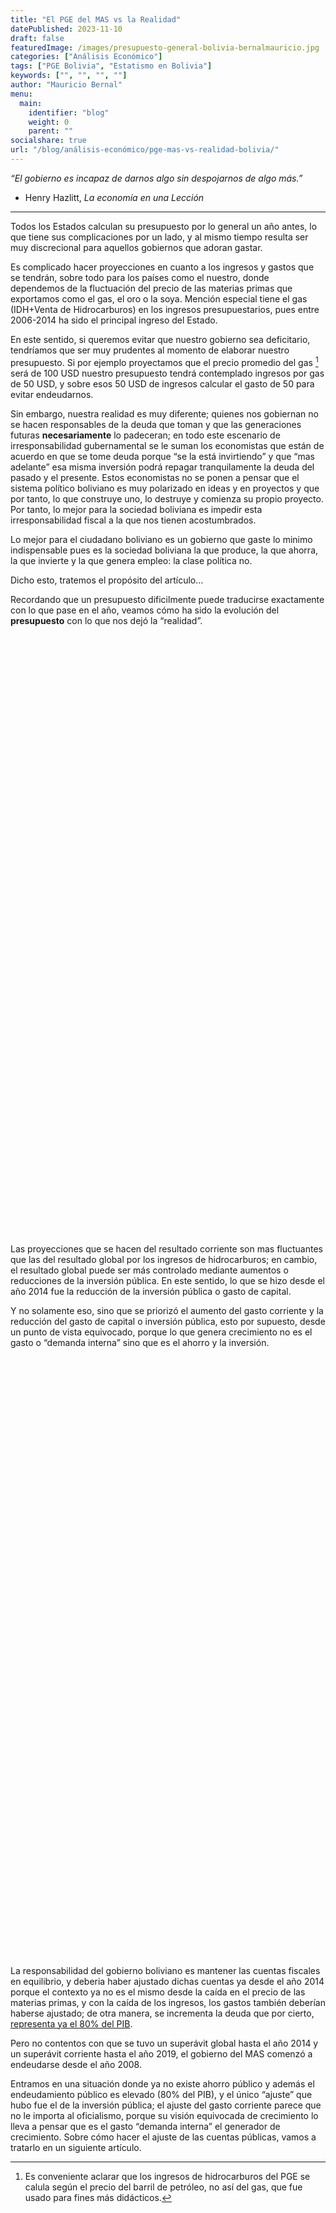 ```yaml
---
title: "El PGE del MAS vs la Realidad"
datePublished: 2023-11-10
draft: false
featuredImage: /images/presupuesto-general-bolivia-bernalmauricio.jpg
categories: ["Análisis Económico"]
tags: ["PGE Bolivia", "Estatismo en Bolivia"]
keywords: ["", "", "", ""]
author: "Mauricio Bernal"
menu:
  main:
    identifier: "blog"
    weight: 0 
    parent: ""
socialshare: true
url: "/blog/análisis-económico/pge-mas-vs-realidad-bolivia/"
---
```


<script src="/rmarkdown-libs/htmlwidgets/htmlwidgets.js"></script>
<script src="/rmarkdown-libs/jquery/jquery.min.js"></script>
<link href="/rmarkdown-libs/dygraphs/dygraph.css" rel="stylesheet" />
<script src="/rmarkdown-libs/dygraphs/dygraph-combined.js"></script>
<script src="/rmarkdown-libs/dygraphs/shapes.js"></script>
<script src="/rmarkdown-libs/moment/moment.js"></script>
<script src="/rmarkdown-libs/moment-timezone/moment-timezone-with-data.js"></script>
<script src="/rmarkdown-libs/moment-fquarter/moment-fquarter.min.js"></script>
<script src="/rmarkdown-libs/dygraphs-binding/dygraphs.js"></script>
<script src="/rmarkdown-libs/Dygraph.Plugins.Crosshair/crosshair.js"></script>
<script src="/rmarkdown-libs/htmlwidgets/htmlwidgets.js"></script>
<script src="/rmarkdown-libs/jquery/jquery.min.js"></script>
<link href="/rmarkdown-libs/dygraphs/dygraph.css" rel="stylesheet" />
<script src="/rmarkdown-libs/dygraphs/dygraph-combined.js"></script>
<script src="/rmarkdown-libs/dygraphs/shapes.js"></script>
<script src="/rmarkdown-libs/moment/moment.js"></script>
<script src="/rmarkdown-libs/moment-timezone/moment-timezone-with-data.js"></script>
<script src="/rmarkdown-libs/moment-fquarter/moment-fquarter.min.js"></script>
<script src="/rmarkdown-libs/dygraphs-binding/dygraphs.js"></script>
<script src="/rmarkdown-libs/Dygraph.Plugins.Crosshair/crosshair.js"></script>
<script src="/rmarkdown-libs/htmlwidgets/htmlwidgets.js"></script>
<script src="/rmarkdown-libs/jquery/jquery.min.js"></script>
<link href="/rmarkdown-libs/dygraphs/dygraph.css" rel="stylesheet" />
<script src="/rmarkdown-libs/dygraphs/dygraph-combined.js"></script>
<script src="/rmarkdown-libs/dygraphs/shapes.js"></script>
<script src="/rmarkdown-libs/moment/moment.js"></script>
<script src="/rmarkdown-libs/moment-timezone/moment-timezone-with-data.js"></script>
<script src="/rmarkdown-libs/moment-fquarter/moment-fquarter.min.js"></script>
<script src="/rmarkdown-libs/dygraphs-binding/dygraphs.js"></script>
<script src="/rmarkdown-libs/Dygraph.Plugins.Crosshair/crosshair.js"></script>
<script src="/rmarkdown-libs/htmlwidgets/htmlwidgets.js"></script>
<script src="/rmarkdown-libs/jquery/jquery.min.js"></script>
<link href="/rmarkdown-libs/dygraphs/dygraph.css" rel="stylesheet" />
<script src="/rmarkdown-libs/dygraphs/dygraph-combined.js"></script>
<script src="/rmarkdown-libs/dygraphs/shapes.js"></script>
<script src="/rmarkdown-libs/moment/moment.js"></script>
<script src="/rmarkdown-libs/moment-timezone/moment-timezone-with-data.js"></script>
<script src="/rmarkdown-libs/moment-fquarter/moment-fquarter.min.js"></script>
<script src="/rmarkdown-libs/dygraphs-binding/dygraphs.js"></script>
<script src="/rmarkdown-libs/Dygraph.Plugins.Crosshair/crosshair.js"></script>

*“El gobierno es incapaz de darnos algo sin despojarnos de algo más.”*

- Henry Hazlitt, *La economía en una Lección*

------------------------------------------------------------------------

Todos los Estados calculan su presupuesto por lo general un año antes, lo que tiene sus complicaciones por un lado, y al mismo tiempo resulta ser muy discrecional para aquellos gobiernos que adoran gastar.

Es complicado hacer proyecciones en cuanto a los ingresos y gastos que se tendrán, sobre todo para los países como el nuestro, donde dependemos de la fluctuación del precio de las materias primas que exportamos como el gas, el oro o la soya. Mención especial tiene el gas (IDH+Venta de Hidrocarburos) en los ingresos presupuestarios, pues entre 2006-2014 ha sido el principal ingreso del Estado.

En este sentido, si queremos evitar que nuestro gobierno sea deficitario, tendríamos que ser muy prudentes al momento de elaborar nuestro presupuesto. Si por ejemplo proyectamos que el precio promedio del gas [^1] será de 100 USD nuestro presupuesto tendrá contemplado ingresos por gas de 50 USD, y sobre esos 50 USD de ingresos calcular el gasto de 50 para evitar endeudarnos.

Sin embargo, nuestra realidad es muy diferente; quienes nos gobiernan no se hacen responsables de la deuda que toman y que las generaciones futuras **necesariamente** lo padeceran; en todo este escenario de irresponsabilidad gubernamental se le suman los economistas que están de acuerdo en que se tome deuda porque “se la está invirtiendo” y que “mas adelante” esa misma inversión podrá repagar tranquilamente la deuda del pasado y el presente. Estos economistas no se ponen a pensar que el sistema político boliviano es muy polarizado en ideas y en proyectos y que por tanto, lo que construye uno, lo destruye y comienza su propio proyecto. Por tanto, lo mejor para la sociedad boliviana es impedir esta irresponsabilidad fiscal a la que nos tienen acostumbrados.

Lo mejor para el ciudadano boliviano es un gobierno que gaste lo minimo indispensable pues es la sociedad boliviana la que produce, la que ahorra, la que invierte y la que genera empleo: la clase política no.

Dicho esto, tratemos el propósito del artículo…

Recordando que un presupuesto dificilmente puede traducirse exactamente con lo que pase en el año, veamos cómo ha sido la evolución del **presupuesto** con lo que nos dejó la “realidad”.

<div class="dygraphs html-widget html-fill-item-overflow-hidden html-fill-item" id="htmlwidget-1" style="width:1056px;height:480px;"></div>
<script type="application/json" data-for="htmlwidget-1">{"x":{"attrs":{"axes":{"x":{"pixelsPerLabel":60,"drawAxis":true,"drawGrid":false},"y":{"drawAxis":true,"axisLabelFormatter":"function(d){return d.toString().replace(/\\B(?=(\\d{3})+(?!\\d))/g, \",\");}","valueFormatter":"function(d){return Math.round(d).toString().replace(/\\B(?=(\\d{3})+(?!\\d))/g, \",\");}","drawGrid":false}},"series":{"Realidad":{"axis":"y","fillGraph":false},"Presupuesto":{"axis":"y","fillGraph":false}},"title":"Superávit/Déficit Corriente (millones BOB)","labels":["year","Realidad","Presupuesto"],"retainDateWindow":false,"colors":["red","green"],"legend":"onmouseover","labelsDivWidth":300,"labelsShowZeroValues":true,"labelsSeparateLines":true,"stackedGraph":false,"fillGraph":false,"fillAlpha":0.15,"stepPlot":false,"drawPoints":false,"pointSize":1,"drawGapEdgePoints":false,"connectSeparatedPoints":false,"strokeWidth":1,"strokeBorderColor":"white","colorValue":0.5,"colorSaturation":1,"includeZero":false,"drawAxesAtZero":false,"logscale":false,"axisTickSize":3,"axisLineColor":"#6b7785","axisLineWidth":0.3,"axisLabelColor":"black","axisLabelFontSize":14,"axisLabelWidth":60,"drawGrid":true,"gridLineWidth":0.3,"rightGap":5,"digitsAfterDecimal":2,"labelsKMB":false,"labelsKMG2":false,"labelsUTC":false,"maxNumberWidth":6,"animatedZooms":false,"mobileDisableYTouch":true,"disableZoom":false,"showRangeSelector":true,"rangeSelectorHeight":30,"rangeSelectorPlotFillColor":" #A7B1C4","rangeSelectorPlotStrokeColor":"#808FAB","interactionModel":"Dygraph.Interaction.defaultModel","highlightCircleSize":4,"highlightSeriesBackgroundAlpha":1,"highlightSeriesOpts":[],"hideOverlayOnMouseOut":true},"scale":"yearly","annotations":[],"shadings":[],"events":[],"format":"date","data":[["2001-01-01T00:00:00.000Z","2002-01-01T00:00:00.000Z","2003-01-01T00:00:00.000Z","2004-01-01T00:00:00.000Z","2005-01-01T00:00:00.000Z","2006-01-01T00:00:00.000Z","2007-01-01T00:00:00.000Z","2008-01-01T00:00:00.000Z","2009-01-01T00:00:00.000Z","2010-01-01T00:00:00.000Z","2011-01-01T00:00:00.000Z","2012-01-01T00:00:00.000Z","2013-01-01T00:00:00.000Z","2014-01-01T00:00:00.000Z","2015-01-01T00:00:00.000Z","2016-01-01T00:00:00.000Z","2017-01-01T00:00:00.000Z","2018-01-01T00:00:00.000Z","2019-01-01T00:00:00.000Z","2020-01-01T00:00:00.000Z","2021-01-01T00:00:00.000Z","2022-01-01T00:00:00.000Z"],[-476.4082722,-1512.3473542952,-1640.84083565,648.343194980003,4394.8281717985,11963.152875463,13094.46896784,17621.76246658,14297.1648113717,15475.478003,22120.877203,27290.6127681943,35118.7903774583,35860.4639339254,23652.8019615106,22657.934665658,19312.837424968,13123.1823124088,11026.8370924952,-15404.6967188018,-5119.74407962421,-755.446541412404],[3342.431326,2250.609719,-187.588704,-513.538267,1416.236615,2222.640765,7236.751412,2737.433035,13674.125728,9491.347171,16422.279718,16897.659329,19876.257471,33956.038113,36177.132723,28201.945561,18636.8337,19017.419346,16383.468583,9745.961637,947.027611,11869.05071]],"fixedtz":false,"tzone":"UTC","plugins":{"Crosshair":{"direction":"vertical"}}},"evals":["attrs.axes.y.axisLabelFormatter","attrs.axes.y.valueFormatter","attrs.interactionModel"],"jsHooks":[]}</script>
<div class="dygraphs html-widget html-fill-item-overflow-hidden html-fill-item" id="htmlwidget-2" style="width:1056px;height:480px;"></div>
<script type="application/json" data-for="htmlwidget-2">{"x":{"attrs":{"axes":{"x":{"pixelsPerLabel":60,"drawAxis":true,"drawGrid":false},"y":{"drawAxis":true,"axisLabelFormatter":"function(d){return d.toString().replace(/\\B(?=(\\d{3})+(?!\\d))/g, \",\");}","valueFormatter":"function(d){return Math.round(d).toString().replace(/\\B(?=(\\d{3})+(?!\\d))/g, \",\");}","drawGrid":false}},"series":{"Realidad":{"axis":"y","fillGraph":false},"Presupuesto":{"axis":"y","fillGraph":false}},"title":"Superávit/Déficit Global (millones BOB)","labels":["year","Realidad","Presupuesto"],"retainDateWindow":false,"colors":["red","green"],"legend":"onmouseover","labelsDivWidth":300,"labelsShowZeroValues":true,"labelsSeparateLines":true,"stackedGraph":false,"fillGraph":false,"fillAlpha":0.15,"stepPlot":false,"drawPoints":false,"pointSize":1,"drawGapEdgePoints":false,"connectSeparatedPoints":false,"strokeWidth":1,"strokeBorderColor":"white","colorValue":0.5,"colorSaturation":1,"includeZero":false,"drawAxesAtZero":false,"logscale":false,"axisTickSize":3,"axisLineColor":"#6b7785","axisLineWidth":0.3,"axisLabelColor":"black","axisLabelFontSize":14,"axisLabelWidth":60,"drawGrid":true,"gridLineWidth":0.3,"rightGap":5,"digitsAfterDecimal":2,"labelsKMB":false,"labelsKMG2":false,"labelsUTC":false,"maxNumberWidth":6,"animatedZooms":false,"mobileDisableYTouch":true,"disableZoom":false,"showRangeSelector":true,"rangeSelectorHeight":30,"rangeSelectorPlotFillColor":" #A7B1C4","rangeSelectorPlotStrokeColor":"#808FAB","interactionModel":"Dygraph.Interaction.defaultModel","highlightCircleSize":4,"highlightSeriesBackgroundAlpha":1,"highlightSeriesOpts":[],"hideOverlayOnMouseOut":true},"scale":"yearly","annotations":[],"shadings":[],"events":[],"format":"date","data":[["2001-01-01T00:00:00.000Z","2002-01-01T00:00:00.000Z","2003-01-01T00:00:00.000Z","2004-01-01T00:00:00.000Z","2005-01-01T00:00:00.000Z","2006-01-01T00:00:00.000Z","2007-01-01T00:00:00.000Z","2008-01-01T00:00:00.000Z","2009-01-01T00:00:00.000Z","2010-01-01T00:00:00.000Z","2011-01-01T00:00:00.000Z","2012-01-01T00:00:00.000Z","2013-01-01T00:00:00.000Z","2014-01-01T00:00:00.000Z","2015-01-01T00:00:00.000Z","2016-01-01T00:00:00.000Z","2017-01-01T00:00:00.000Z","2018-01-01T00:00:00.000Z","2019-01-01T00:00:00.000Z","2020-01-01T00:00:00.000Z","2021-01-01T00:00:00.000Z","2022-01-01T00:00:00.000Z"],[-3668.2882722,-5007.71561046,-4879.84555993,-3859.66720026,-1720.17476780149,4131.940677993,1785.36426904,3916.24836018,109.2141852817,2315.732312,1382.03259236,3287.95707331428,1376.09794300433,-7669.18620761461,-15732.6843302694,-16882.590955722,-20278.040874012,-22670.2086046512,-20404.7636349848,-32075.9287868742,-25945.6818579642,-21574.0554704124],[-2128.74117,-3156.055052,-3596.792602,-3828.233393,-3901.53877,-3182.916611,-3003.160485,-4677.959805,-2553.601064,-6247.205409,-6118.571441,-7960.686934,-9050.02796,-6755.000196,-8925.67091,-11818.590271,-20734.842924,-22503.452168,-21502.76099,-21606.013227,-27546.770565,-24069.514123]],"fixedtz":false,"tzone":"UTC","plugins":{"Crosshair":{"direction":"vertical"}}},"evals":["attrs.axes.y.axisLabelFormatter","attrs.axes.y.valueFormatter","attrs.interactionModel"],"jsHooks":[]}</script>

Las proyecciones que se hacen del resultado corriente son mas fluctuantes que las del resultado global por los ingresos de hidrocarburos; en cambio, el resultado global puede ser más controlado mediante aumentos o reducciones de la inversión pública. En este sentido, lo que se hizo desde el año 2014 fue la reducción de la inversión pública o gasto de capital.

Y no solamente eso, sino que se priorizó el aumento del gasto corriente y la reducción del gasto de capital o inversión pública, esto por supuesto, desde un punto de vista equivocado, porque lo que genera crecimiento no es el gasto o “demanda interna” sino que es el ahorro y la inversión.

<div class="dygraphs html-widget html-fill-item-overflow-hidden html-fill-item" id="htmlwidget-3" style="width:1056px;height:480px;"></div>
<script type="application/json" data-for="htmlwidget-3">{"x":{"attrs":{"axes":{"x":{"pixelsPerLabel":60,"drawAxis":true,"drawGrid":false},"y":{"drawAxis":true,"axisLabelFormatter":"function(d){return d.toString().replace(/\\B(?=(\\d{3})+(?!\\d))/g, \",\");}","valueFormatter":"function(d){return Math.round(d).toString().replace(/\\B(?=(\\d{3})+(?!\\d))/g, \",\");}","drawGrid":false}},"series":{"Realidad":{"axis":"y","fillGraph":false},"Presupuesto":{"axis":"y","fillGraph":false}},"title":"Gastos de Capital (millones BOB)","labels":["year","Realidad","Presupuesto"],"retainDateWindow":false,"colors":["red","green"],"legend":"onmouseover","labelsDivWidth":300,"labelsShowZeroValues":true,"labelsSeparateLines":true,"stackedGraph":false,"fillGraph":false,"fillAlpha":0.15,"stepPlot":false,"drawPoints":false,"pointSize":1,"drawGapEdgePoints":false,"connectSeparatedPoints":false,"strokeWidth":1,"strokeBorderColor":"white","colorValue":0.5,"colorSaturation":1,"includeZero":false,"drawAxesAtZero":false,"logscale":false,"axisTickSize":3,"axisLineColor":"#6b7785","axisLineWidth":0.3,"axisLabelColor":"black","axisLabelFontSize":14,"axisLabelWidth":60,"drawGrid":true,"gridLineWidth":0.3,"rightGap":5,"digitsAfterDecimal":2,"labelsKMB":false,"labelsKMG2":false,"labelsUTC":false,"maxNumberWidth":6,"animatedZooms":false,"mobileDisableYTouch":true,"disableZoom":false,"showRangeSelector":true,"rangeSelectorHeight":30,"rangeSelectorPlotFillColor":" #A7B1C4","rangeSelectorPlotStrokeColor":"#808FAB","interactionModel":"Dygraph.Interaction.defaultModel","highlightCircleSize":4,"highlightSeriesBackgroundAlpha":1,"highlightSeriesOpts":[],"hideOverlayOnMouseOut":true},"scale":"yearly","annotations":[],"shadings":[],"events":[],"format":"date","data":[["2001-01-01T00:00:00.000Z","2002-01-01T00:00:00.000Z","2003-01-01T00:00:00.000Z","2004-01-01T00:00:00.000Z","2005-01-01T00:00:00.000Z","2006-01-01T00:00:00.000Z","2007-01-01T00:00:00.000Z","2008-01-01T00:00:00.000Z","2009-01-01T00:00:00.000Z","2010-01-01T00:00:00.000Z","2011-01-01T00:00:00.000Z","2012-01-01T00:00:00.000Z","2013-01-01T00:00:00.000Z","2014-01-01T00:00:00.000Z","2015-01-01T00:00:00.000Z","2016-01-01T00:00:00.000Z","2017-01-01T00:00:00.000Z","2018-01-01T00:00:00.000Z","2019-01-01T00:00:00.000Z","2020-01-01T00:00:00.000Z","2021-01-01T00:00:00.000Z","2022-01-01T00:00:00.000Z"],[4492.638,4774.556864,5064.37431175,6404.522,7832.622537,9569.314435,13041.382979,15242.408251,15637.515161,14737.212508,22113.302839,25255.837712,34454.966959,44276.587946,40245.946256,39971.623544,40749.55403,36428.341886,31718.930462,16787.599346,20956.219645,20957.257092],[5471.172496,5406.664771,5198.800475,4611.208366,6522.9776,7194.432013,12150.338442,10146.319756,17927.884398,17887.948218,24947.140349,27361.459766,30812.036316,42666.110729,47677.47422,46990.750475,45778.891931,46657.198112,41224.105652,33730.730532,30156.549116,37490.427047]],"fixedtz":false,"tzone":"UTC","plugins":{"Crosshair":{"direction":"vertical"}}},"evals":["attrs.axes.y.axisLabelFormatter","attrs.axes.y.valueFormatter","attrs.interactionModel"],"jsHooks":[]}</script>
<div class="dygraphs html-widget html-fill-item-overflow-hidden html-fill-item" id="htmlwidget-4" style="width:1056px;height:480px;"></div>
<script type="application/json" data-for="htmlwidget-4">{"x":{"attrs":{"axes":{"x":{"pixelsPerLabel":60,"drawAxis":true,"drawGrid":false},"y":{"drawAxis":true,"axisLabelFormatter":"function(d){return d.toString().replace(/\\B(?=(\\d{3})+(?!\\d))/g, \",\");}","valueFormatter":"function(d){return Math.round(d).toString().replace(/\\B(?=(\\d{3})+(?!\\d))/g, \",\");}","drawGrid":false}},"series":{"Gasto Corriente (Realidad)":{"axis":"y","fillGraph":false},"Gasto de Capital (Realidad)":{"axis":"y","fillGraph":false}},"title":"Gasto Corriente y Gasto de Capital (millones BOB)","labels":["year","Gasto Corriente (Realidad)","Gasto de Capital (Realidad)"],"retainDateWindow":false,"colors":["red","green"],"legend":"onmouseover","labelsDivWidth":300,"labelsShowZeroValues":true,"labelsSeparateLines":true,"stackedGraph":false,"fillGraph":false,"fillAlpha":0.15,"stepPlot":false,"drawPoints":false,"pointSize":1,"drawGapEdgePoints":false,"connectSeparatedPoints":false,"strokeWidth":1,"strokeBorderColor":"white","colorValue":0.5,"colorSaturation":1,"includeZero":false,"drawAxesAtZero":false,"logscale":false,"axisTickSize":3,"axisLineColor":"#6b7785","axisLineWidth":0.3,"axisLabelColor":"black","axisLabelFontSize":14,"axisLabelWidth":60,"drawGrid":true,"gridLineWidth":0.3,"rightGap":5,"digitsAfterDecimal":2,"labelsKMB":false,"labelsKMG2":false,"labelsUTC":false,"maxNumberWidth":6,"animatedZooms":false,"mobileDisableYTouch":true,"disableZoom":false,"showRangeSelector":true,"rangeSelectorHeight":30,"rangeSelectorPlotFillColor":" #A7B1C4","rangeSelectorPlotStrokeColor":"#808FAB","interactionModel":"Dygraph.Interaction.defaultModel","highlightCircleSize":4,"highlightSeriesBackgroundAlpha":1,"highlightSeriesOpts":[],"hideOverlayOnMouseOut":true},"scale":"yearly","annotations":[],"shadings":[],"events":[],"format":"date","data":[["2001-01-01T00:00:00.000Z","2002-01-01T00:00:00.000Z","2003-01-01T00:00:00.000Z","2004-01-01T00:00:00.000Z","2005-01-01T00:00:00.000Z","2006-01-01T00:00:00.000Z","2007-01-01T00:00:00.000Z","2008-01-01T00:00:00.000Z","2009-01-01T00:00:00.000Z","2010-01-01T00:00:00.000Z","2011-01-01T00:00:00.000Z","2012-01-01T00:00:00.000Z","2013-01-01T00:00:00.000Z","2014-01-01T00:00:00.000Z","2015-01-01T00:00:00.000Z","2016-01-01T00:00:00.000Z","2017-01-01T00:00:00.000Z","2018-01-01T00:00:00.000Z","2019-01-01T00:00:00.000Z","2020-01-01T00:00:00.000Z","2021-01-01T00:00:00.000Z","2022-01-01T00:00:00.000Z"],[15582.1852722,15941.5481244531,17653.5642962718,17305.84040702,18255.6596072015,22158.470747537,30102.97394816,39235.81211442,40946.5830896283,44519.416768,52119.232154,59446.2005688057,67907.6894425417,80670.1153410746,84528.1277444894,77683.267808342,83812.303687032,93933.3636805912,95742.1694715048,100779.916620802,104718.073136624,118344.340746412],[4492.638,4774.556864,5064.37431175,6404.522,7832.622537,9569.314435,13041.382979,15242.408251,15637.515161,14737.212508,22113.302839,25255.837712,34454.966959,44276.587946,40245.946256,39971.623544,40749.55403,36428.341886,31718.930462,16787.599346,20956.219645,20957.257092]],"fixedtz":false,"tzone":"UTC","plugins":{"Crosshair":{"direction":"vertical"}}},"evals":["attrs.axes.y.axisLabelFormatter","attrs.axes.y.valueFormatter","attrs.interactionModel"],"jsHooks":[]}</script>

La responsabilidad del gobierno boliviano es mantener las cuentas fiscales en equilibrio, y deberia haber ajustado dichas cuentas ya desde el año 2014 porque el contexto ya no es el mismo desde la caída en el precio de las materias primas, y con la caída de los ingresos, los gastos también deberían haberse ajustado; de otra manera, se incrementa la deuda que por cierto, [representa ya el 80% del PIB](https://bernalmauricio.com/blog/deuda-p%C3%BAblica-bolivia/).

Pero no contentos con que se tuvo un superávit global hasta el año 2014 y un superávit corriente hasta el año 2019, el gobierno del MAS comenzó a endeudarse desde el año 2008.

Entramos en una situación donde ya no existe ahorro público y además el endeudamiento público es elevado (80% del PIB), y el único “ajuste” que hubo fue el de la inversión pública; el ajuste del gasto corriente parece que no le importa al oficialismo, porque su visión equivocada de crecimiento lo lleva a pensar que es el gasto “demanda interna” el generador de crecimiento. Sobre cómo hacer el ajuste de las cuentas públicas, vamos a tratarlo en un siguiente artículo.

[^1]: Es conveniente aclarar que los ingresos de hidrocarburos del PGE se calula según el precio del barril de petróleo, no así del gas, que fue usado para fines más didácticos.
